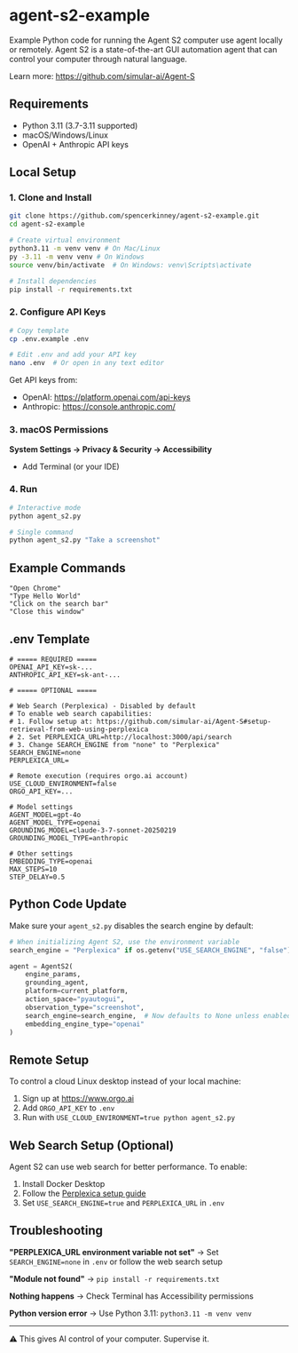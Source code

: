 # agent-s2-example

Example Python code for running the Agent S2 computer use agent locally or remotely. Agent S2 is a state-of-the-art GUI automation agent that can control your computer through natural language.

Learn more: https://github.com/simular-ai/Agent-S

## Requirements

- Python 3.11 (3.7-3.11 supported)
- macOS/Windows/Linux
- OpenAI + Anthropic API keys

## Local Setup

### 1. Clone and Install

```bash
git clone https://github.com/spencerkinney/agent-s2-example.git
cd agent-s2-example

# Create virtual environment
python3.11 -m venv venv # On Mac/Linux
py -3.11 -m venv venv # On Windows
source venv/bin/activate  # On Windows: venv\Scripts\activate

# Install dependencies
pip install -r requirements.txt
```

### 2. Configure API Keys

```bash
# Copy template
cp .env.example .env

# Edit .env and add your API key
nano .env  # Or open in any text editor
```

Get API keys from:
- OpenAI: https://platform.openai.com/api-keys
- Anthropic: https://console.anthropic.com/

### 3. macOS Permissions

**System Settings → Privacy & Security → Accessibility**
- Add Terminal (or your IDE)

### 4. Run

```bash
# Interactive mode
python agent_s2.py

# Single command
python agent_s2.py "Take a screenshot"
```

## Example Commands

```
"Open Chrome"
"Type Hello World"
"Click on the search bar"
"Close this window"
```

## .env Template

```env
# ===== REQUIRED =====
OPENAI_API_KEY=sk-...
ANTHROPIC_API_KEY=sk-ant-...

# ===== OPTIONAL =====

# Web Search (Perplexica) - Disabled by default
# To enable web search capabilities:
# 1. Follow setup at: https://github.com/simular-ai/Agent-S#setup-retrieval-from-web-using-perplexica
# 2. Set PERPLEXICA_URL=http://localhost:3000/api/search
# 3. Change SEARCH_ENGINE from "none" to "Perplexica"
SEARCH_ENGINE=none
PERPLEXICA_URL=

# Remote execution (requires orgo.ai account)
USE_CLOUD_ENVIRONMENT=false
ORGO_API_KEY=...

# Model settings
AGENT_MODEL=gpt-4o
AGENT_MODEL_TYPE=openai
GROUNDING_MODEL=claude-3-7-sonnet-20250219
GROUNDING_MODEL_TYPE=anthropic

# Other settings
EMBEDDING_TYPE=openai
MAX_STEPS=10
STEP_DELAY=0.5
```

## Python Code Update

Make sure your `agent_s2.py` disables the search engine by default:

```python
# When initializing Agent S2, use the environment variable
search_engine = "Perplexica" if os.getenv("USE_SEARCH_ENGINE", "false").lower() == "true" else None

agent = AgentS2(
    engine_params,
    grounding_agent,
    platform=current_platform,
    action_space="pyautogui",
    observation_type="screenshot",
    search_engine=search_engine,  # Now defaults to None unless enabled
    embedding_engine_type="openai"
)
```

## Remote Setup

To control a cloud Linux desktop instead of your local machine:

1. Sign up at https://www.orgo.ai
2. Add `ORGO_API_KEY` to `.env`
3. Run with `USE_CLOUD_ENVIRONMENT=true python agent_s2.py`

## Web Search Setup (Optional)

Agent S2 can use web search for better performance. To enable:

1. Install Docker Desktop
2. Follow the [Perplexica setup guide](https://github.com/simular-ai/Agent-S#setup-retrieval-from-web-using-perplexica)
3. Set `USE_SEARCH_ENGINE=true` and `PERPLEXICA_URL` in `.env`

## Troubleshooting

**"PERPLEXICA_URL environment variable not set"** → Set `SEARCH_ENGINE=none` in `.env` or follow the web search setup

**"Module not found"** → `pip install -r requirements.txt`

**Nothing happens** → Check Terminal has Accessibility permissions

**Python version error** → Use Python 3.11: `python3.11 -m venv venv`

---

⚠️ This gives AI control of your computer. Supervise it.